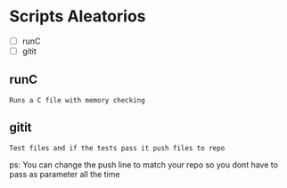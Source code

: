 # Scripts Aleatorios

- [ ] runC
- [ ] gitit

## runC 
    Runs a C file with memory checking

## gitit
    Test files and if the tests pass it push files to repo
ps: You can change the push line to match your repo so you dont have to pass as parameter all the time
